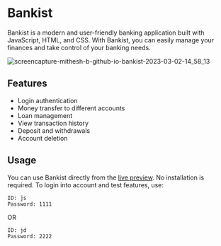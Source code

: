 # Bankist
Bankist is a modern and user-friendly banking application built with JavaScript, HTML, and CSS. With Bankist, you can easily manage your finances and take control of your banking needs.

![screencapture-mithesh-b-github-io-bankist-2023-03-02-14_58_13](https://user-images.githubusercontent.com/115478939/222387923-625ecf6d-f61b-4546-90ff-44e68651e541.png)


## Features
- Login authentication
- Money transfer to different accounts
- Loan management
- View transaction history
- Deposit and withdrawals 
- Account deletion

## Usage
You can use Bankist directly from the [live preview](https://mithesh-b.github.io/bankist/). No installation is required.
To login into account and test features, use:
```
ID: js 
Password: 1111
```

OR

```
ID: jd
Password: 2222
```

